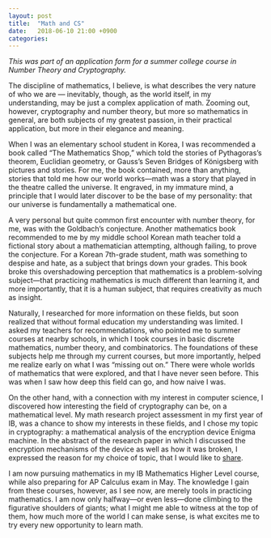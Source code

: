 ```yaml
---
layout: post
title:  "Math and CS"
date:   2018-06-10 21:00 +0900
categories:
---
```


*This was part of an application form for a summer college course in Number Theory and Cryptography.*

The discipline of mathematics, I believe, is what describes the very nature of who we are — inevitably, though, as the world itself, in my understanding, may be just a complex application of math. Zooming out, however, cryptography and number theory, but more so mathematics in general, are both subjects of my greatest passion, in their practical application, but more in their elegance and meaning.

When I was an elementary school student in Korea, I was recommended a book called “The Mathematics Shop,” which told the stories of Pythagoras’s theorem, Euclidian geometry, or Gauss’s Seven Bridges of Königsberg with pictures and stories. For me, the book contained, more than anything, stories that told me how our world works—math was a story that played in the theatre called the universe. It engraved, in my immature mind, a principle that I would later discover to be the base of my personality: that our universe is fundamentally a mathematical one.

A very personal but quite common first encounter with number theory, for me, was with the Goldbach’s conjecture. Another mathematics book recommended to me by my middle school Korean math teacher told a fictional story about a mathematician attempting, although failing, to prove the conjecture. For a Korean 7th-grade student, math was something to despise and hate, as a subject that brings down your grades. This book broke this overshadowing perception that mathematics is a problem-solving subject—that practicing mathematics is much different than learning it, and more importantly, that it is a human subject, that requires creativity as much as insight.

Naturally, I researched for more information on these fields, but soon realized that without formal education my understanding was limited. I asked my teachers for recommendations, who pointed me to summer courses at nearby schools, in which I took courses in basic discrete mathematics, number theory, and combinatorics. The foundations of these subjects help me through my current courses, but more importantly, helped me realize early on what I was “missing out on.” There were whole worlds of mathematics that were explored, and that I have never seen before. This was when I saw how deep this field can go, and how naive I was.

On the other hand, with a connection with my interest in computer science, I discovered how interesting the field of cryptography can be, on a mathematical level. My math research project assessment in my first year of IB, was a chance to show my interests in these fields, and I chose my topic in cryptography: a mathematical analysis of the encryption device Enigma machine. In the abstract of the research paper in which I discussed the encryption mechanisms of the device as well as how it was broken, I expressed the reason for my choice of topic, that I would like to [share](/blog/2017/12/01/thoughts-on-encryption.html).

I am now pursuing mathematics in my IB Mathematics Higher Level course, while also preparing for AP Calculus exam in May. The knowledge I gain from these courses, however, as I see now, are merely tools in practicing mathematics. I am now only halfway—or even less—done climbing to the figurative shoulders of giants; what I might me able to witness at the top of them, how much more of the world I can make sense, is what excites me to try every new opportunity to learn math.
